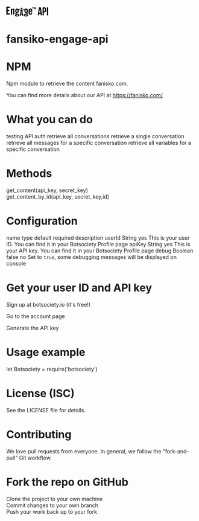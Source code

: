 ![alt text](logo.jpg)


# fansiko-engage-api

# NPM

Npm module to retrieve  the content fanisko.com.

You can find more details about our API at https://fanisko.com/

# What you can do
testing API auth
retrieve all conversations
retrieve a single conversation
retrieve all messages for a specific conversation
retrieve all variables for a specific conversation

# Methods
get_content(api_key, secret_key)  
get_content_by_id(api_key, secret_key,id)

# Configuration
name	type	default	required	description
userId	String		yes	This is your user ID. You can find it in your Botsociety Profile page
apiKey	String		yes	This is your API key. You can find it in your Botsociety Profile page
debug	Boolean	false	no	Set to `true`, some debugging messages will be displayed on console

# Get your user ID and API key
Sign up at botsociety.io (it's free!)

Go to the account page

Generate the API key

# Usage example
let Botsociety = require('botsociety')


# License (ISC)
See the LICENSE file for details.

# Contributing
We love pull requests from everyone. In general, we follow the "fork-and-pull" Git workflow.

# Fork the repo on GitHub
Clone the project to your own machine  
Commit changes to your own branch  
Push your work back up to your fork  